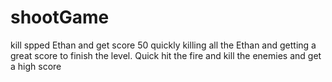 # shootGame
kill spped  Ethan and get score 50  quickly killing all  the Ethan  and getting a great score to finish the level. Quick hit the fire and kill the enemies and get a high score

